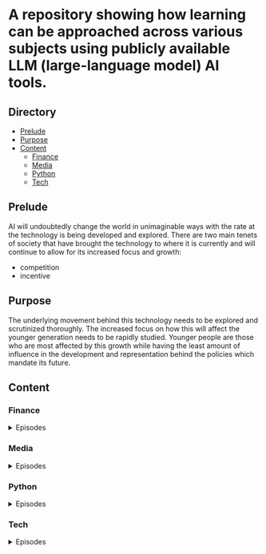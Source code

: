 # A repository showing how learning can be approached across various subjects using publicly available LLM (large-language model) AI tools.

## Directory
- [Prelude](#Prelude)
- [Purpose](#Purpose)
- [Content](#Content)
  - [Finance](#Finance)
  - [Media](#Media)
  - [Python](#Python)
  - [Tech](#Tech)



## Prelude
AI will undoubtedly change the world in unimaginable ways with the rate at the technology is being developed and explored. There are two main tenets of society that have brought the technology to where it is currently and will continue to allow for its increased focus and growth: 

- competition
- incentive

## Purpose

The underlying movement behind this technology needs to be explored and scrutinized thoroughly. The increased focus on how this will affect the younger generation needs to be rapidly studied. Younger people are those who are most affected by this growth while having the least amount of influence in the development and representation behind the policies which mandate its future.  

## Content

### Finance
<details>
<summary>Episodes</summary>

1. [Finance and AI Episode 1: Roth IRAs and 401ks](https://youtu.be/AmoeL34fGPE)

      - [Resources/Writeup](./finance/1/)


2. [Finance and AI Episode 2: Why financial health](https://youtu.be/orC-WXsm5_4)

      - [Resources/Writeup](./finance/)
  
3. [Finance and AI Episode 3: ](https://youtu.be/orC-WXsm5_4)

      - [Resources/Writeup](./finance/)
  
   
</details>


### Media
<details>
<summary>Episodes</summary>

1. [Creativity and AI Episode 1: Writing a poem with Bing, ChatGPT, and Android Mobile](https://youtu.be/WD41A0wVEr8)

    - [Resources/Writeup](./media/3/)


2. [Creativity and AI Episode 2: Music generation](https://youtu.be/WD41A0wVEr8)

    - [Resources/Writeup](./media/3/)



</details>

### Python
<details>
<summary>Episodes</summary>

1. [Coding and AI: Episode 1 ChatGPT4 code generation for python](https://youtu.be/8rr4Ol7GX74)

2. [Coding and AI Episode 2: Gaussian Distributions and The Law of Large Numbers with Python](https://youtu.be/8rr4Ol7GX74)

    - [Resources/Writeup](./python/2)

3. [Coding and AI Episode 3: Gaussian Distributions and The Law of Large Numbers with Python](https://youtu.be/8rr4Ol7GX74)

    - [Resources/Writeup](./python/3)

4. [Coding and AI Episode 4: Statistics vs. Human Intuition | Monte Hall Problem | ChatGPT4](https://youtu.be/4D9gWfcIXHU)

    - [Resources/Writeup](./python/4)

5. [Coding and AI Episode 5: Annex.us Texas A&M Grade Distribution Analysis]()
  
6. [Coding and AI Episode 6: Binary Search]()

    - [Resources/Writeup](./python/6)

</details>

### Tech
<details>
<summary>Episodes</summary>

1. [Tech and AI Episode 1: Topics in NFC](https://www.youtube.com/watch?v=tZWMwzb4dME)



</details>



